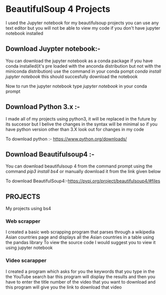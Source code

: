 # BeautifulSoup 4 Projects

I used the Jupyter notebook for my beautifulsoup projects you can use any text editor but you will not be able to view my code if you don't have jupyter notebook installed

## Download Juypter notebook:-
You can download the jupyter notebook as a conda package if you have conda installed(it's pre loaded with the anconda distribution but not with the miniconda distribution) use the command in your conda pompt *conda install jupyter notebook* this should succesfully download the notebook

Now to run the jupyter notebook type *jupyter notebook* in your conda prompt 


## Download Python 3.x :-
I made all of my projects using python3, it will be replaced in the future by its succesor but I belive the changes in the syntax will be minimal so if you have python version other than 3.X look out for changes in my code

To download python :- https://www.python.org/downloads/

## Download Beautifulsoup4 :- 
You can download beautifulsoup 4 from the command prompt using the command *pip3 install bs4* or manually download it from the link given below

To download BeautifulSoup4:-https://pypi.org/project/beautifulsoup4/#files

## PROJECTS
My projects using bs4

### Web scrapper

I created a basic web scrapping program that parses through a wikipedia Asian countries page and displays all the Asian countries in a table using the pandas library
To view the source code I would suggest you to view it using jupyter notebook

### Video scarapper

I created a program which asks for you the keywords that you type in the the YouTube search bar this program will display the results and then you have to enter the title number of the video that you want to download and this program will give you the link to download that video
